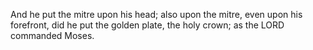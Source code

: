 And he put the mitre upon his head; also upon the mitre, even upon his forefront, did he put the golden plate, the holy crown; as the LORD commanded Moses.
